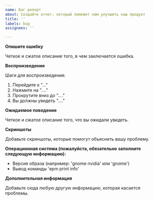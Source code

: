 ```yaml
---
name: Баг репорт
about: Создайте отчет, который поможет нам улучшить наш продукт
title: ''
labels: bug
assignees: ''

---
```


**Опишите ошибку**

Четкое и сжатое описание того, в чем заключается ошибка.

**Воспроизведение**

Шаги для воспроизведения:
1. Перейдите к "..."
2. Нажмите на "...."
3. Прокрутите вниз до "...."
4. Вы должны увидеть "...."

**Ожидаемое поведение**

Четкое и сжатое описание того, что вы ожидали увидеть.

**Скриншоты**

Добавьте скриншоты, которые помогут объяснить вашу проблему.

**Операционная система (пожалуйста, обязательно заполните следующую информацию):**

 - Версия образа (например: 'gnome nvidia' или 'gnome')
 - Вывод команды 'epm print info'

**Дополнительная информация**

Добавьте сюда любую другую информацию, которая касается проблемы.
